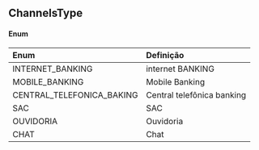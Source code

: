 ## ChannelsType

#### Enum
|     Enum                  |                            Definição                            |
|:------------              |:--------------------------------------------------------------  |
| INTERNET_BANKING          | internet BANKING                                                |
| MOBILE_BANKING            | Mobile Banking                                                  |
| CENTRAL_TELEFONICA_BAKING | Central telefônica banking                                      |
| SAC                       | SAC                                                             |
| OUVIDORIA                 | Ouvidoria                                                       |
| CHAT                      | Chat                                                            |